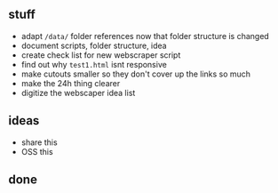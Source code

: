 ## stuff

* adapt `/data/` folder references now that folder structure is changed
* document scripts, folder structure, idea
* create check list for new webscraper script
* find out why `test1.html` isnt responsive
* make cutouts smaller so they don't cover up the links so much
* make the 24h thing clearer
* digitize the webscaper idea list

## ideas

* share this
* OSS this


## done